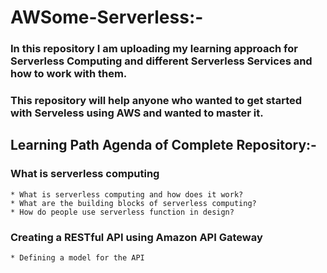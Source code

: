 # AWSome-Serverless:-
### In this repository I am uploading my learning approach for Serverless Computing and different Serverless Services and how to work with them. 
### This repository will help anyone who wanted to get started with Serveless using AWS and wanted to master it.

## Learning Path Agenda of Complete Repository:-

### What is serverless computing
    * What is serverless computing and how does it work?
    * What are the building blocks of serverless computing?
    * How do people use serverless function in design?

### Creating a RESTful API using Amazon API Gateway
    * Defining a model for the API
